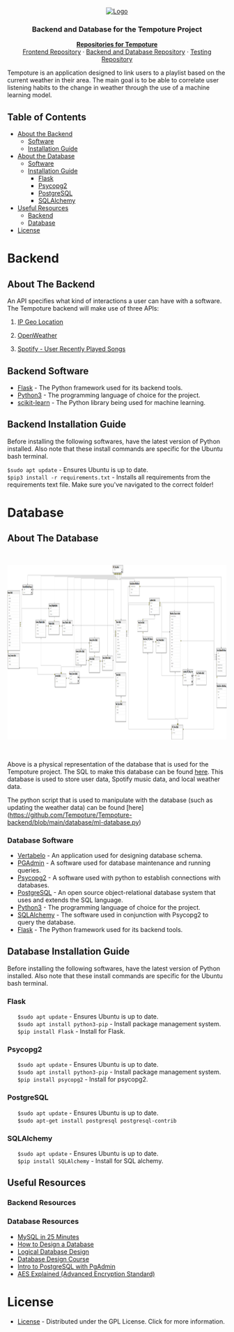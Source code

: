 <!--[![GPL License][license-shield]][license-url] -->

<br />
<p align="center">
  <a href="https://github.com/Tempoture/Tempoture-backend">
     <img src="https://cdn.discordapp.com/attachments/802184460031361024/813234383652651058/Tempo-Logo-text.png" alt="Logo" width="500" height="500">
  </a> 
   <h3 align="center">Backend and Database for the Tempoture Project</h3>

  <p align="center">
    <a href="https://github.com/Tempoture/"><strong>Repositories for Tempoture</strong></a>
    <br />
    <a href="https://github.com/Tempoture/Tempoture-frontend">Frontend Repository</a>
    ·
    <a href="https://github.com/Tempoture/Tempoture-backend">Backend and Database Repository</a>
    ·
    <a href="https://github.com/Tempoture/Tempoture-Data-Base">Testing Repository</a>
  </p>
</p>

Tempoture is an application designed to link users to a playlist based on the current weather in their area.
The main goal is to be able to correlate user listening habits to the change in weather through the use of a machine learning model.

<!-- TABLE OF CONTENTS -->
## Table of Contents

* [About the Backend](#About-The-Backend)
  * [Software](#Backend-Software)
  * [Installation Guide](#Backend-Installation-Guide)
* [About the Database](#About-The-Database)
  * [Software](#Database-Software)
  * [Installation Guide](#Database-Installation-Guide)
    * [Flask](#Flask)
    * [Psycopg2](#Psycopg2)
    * [PostgreSQL](#PostgreSQL)
    * [SQLAlchemy](#SQLAlchemy)
* [Useful Resources](#Useful-Resources)
  * [Backend](#Backend-Resources)
  * [Database](#Database-Resources)
* [License](#License)

# Backend
<!-- ABOUT THE Backend -->
## About The Backend
An API specifies what kind of interactions a user can have with a software. The Tempoture backend will make use of three APIs:

1. [IP Geo Location](https://ipgeolocation.io/ "IP Geo Location")

2. [OpenWeather](https://openweathermap.org/api " OpenWeather")

3. [Spotify - User Recently Played Songs](https://developer.spotify.com/documentation/web-api/reference/player/get-recently-played/ "Spotify - User Recently Played Songs")

## Backend Software
  * [Flask](https://flask.palletsprojects.com/en/1.1.x/) - The Python framework used for its backend tools.
  * [Python3](https://www.python.org/downloads/) - The programming language of choice for the project.
  * [scikit-learn](https://scikit-learn.org/stable/install.html) - The Python library being used for machine learning.  
## Backend Installation Guide
Before installing the following softwares, have the latest version of Python installed. Also note that these install commands are specific for the Ubuntu bash terminal. 
   
   `$sudo apt update` - Ensures Ubuntu is up to date.
   <br>`$pip3 install -r requirements.txt` - Installs all requirements from the requirements text file. Make sure you've navigated to the correct folder!
    
# Database
<!-- ABOUT THE Database -->
## About The Database

<br />
  <p align="center">
    <img src="https://github.com/Tempoture/Tempoture-backend/blob/main/Tempoture-MLDiagramV4.png?raw=true" alt="Database" width="800" height="400">
  </p>
<br />

Above is a physical representation of the database that is used for the Tempoture project. The SQL to make this database can be found [here](https://github.com/Tempoture/Tempoture-backend/main/database/DB.sql). This database is used to store user data, Spotify music data, and local weather data. 
  <!-- fill this in -->
The python script that is used to manipulate with the database (such as updating the weather data) can be found [here]
(https://github.com/Tempoture/Tempoture-backend/blob/main/database/ml-database.py)
  
  
<!-- Software -->
### Database Software  
  <!--turns into link-->
  * [Vertabelo](https://vertabelo.com/) - An application used for designing database schema.
  * [PGAdmin](https://www.pgadmin.org/) - A software used for database maintenance and running queries. 
  * [Psycopg2](https://pypi.org/project/psycopg2/) - A software used with python to establish connections with databases.  
  * [PostgreSQL](https://www.postgresql.org/) - An open source object-relational database system that uses and extends the SQL language.
  * [Python3](https://www.python.org/download/releases/3.0/) - The programming language of choice for the project. 
  * [SQLAlchemy](https://www.sqlalchemy.org/) - The software used in conjunction with Psycopg2 to query the database.
  * [Flask](https://flask.palletsprojects.com/en/1.1.x/) - The Python framework used for its backend tools.
<!-- Installation -->
## Database Installation Guide
Before installing the following softwares, have the latest version of Python installed. Also note that these install commands are specific for the Ubuntu bash terminal. 
  ### Flask
   &nbsp;&nbsp;&nbsp;&nbsp;&nbsp;&nbsp;`$sudo apt update` - Ensures Ubuntu is up to date.
   <br>&nbsp;&nbsp;&nbsp;&nbsp;&nbsp;&nbsp;`$sudo apt install python3-pip` - Install package management system.
   <br>&nbsp;&nbsp;&nbsp;&nbsp;&nbsp;&nbsp;`$pip install Flask` - Install for Flask.
    
  ### Psycopg2
   &nbsp;&nbsp;&nbsp;&nbsp;&nbsp;&nbsp;`$sudo apt update` - Ensures Ubuntu is up to date.
   <br>&nbsp;&nbsp;&nbsp;&nbsp;&nbsp;&nbsp;`$sudo apt install python3-pip` - Install package management system.
   <br>&nbsp;&nbsp;&nbsp;&nbsp;&nbsp;&nbsp;`$pip install psycopg2` - Install for psycopg2.
    
  ### PostgreSQL
  &nbsp;&nbsp;&nbsp;&nbsp;&nbsp;&nbsp;`$sudo apt update` - Ensures Ubuntu is up to date.
  <br>&nbsp;&nbsp;&nbsp;&nbsp;&nbsp;&nbsp;`$sudo apt-get install postgresql postgresql-contrib`<br>
  
  ### SQLAlchemy
  &nbsp;&nbsp;&nbsp;&nbsp;&nbsp;&nbsp;`$sudo apt update` - Ensures Ubuntu is up to date.
  <br>&nbsp;&nbsp;&nbsp;&nbsp;&nbsp;&nbsp;`$pip install SQLAlchemy` - Install for SQL alchemy.
  
<!-- Useful Resources -->
## Useful Resources
  ### Backend Resources
  
  ### Database Resources
  * [MySQL in 25 Minutes](https://www.youtube.com/watch?v=8kDs8QkFI2Y&list=PLB-7_zmcEzQyjWl5g8KBnd3dKRvmRlSYA&index=11)
  * [How to Design a Database](https://www.youtube.com/watch?v=cepspxPAUTA&list=PLB-7_zmcEzQyjWl5g8KBnd3dKRvmRlSYA&index=1)
  * [Logical Database Design](https://www.youtube.com/watch?v=ZBgXb66Ckz0&list=PLB-7_zmcEzQyjWl5g8KBnd3dKRvmRlSYA&index=15)
  * [Database Design Course](https://www.youtube.com/watch?v=ztHopE5Wnpc)
  * [Intro to PostgreSQL with PgAdmin](https://www.youtube.com/watch?v=Dd2ej-QKrWY)
  * [AES Explained (Advanced Encryption Standard)](https://www.youtube.com/watch?v=O4xNJsjtN6E)
  
<!-- License -->
# License
  * [License](https://github.com/Tempoture/Tempoture-backend/blob/main/LICENSE) - Distributed under the GPL License. Click for more information.
<!-- links -->
[license-shield]: https://cdn.discordapp.com/attachments/750506956539822120/771468904899543090/gpl_license.PNG
[license-url]: https://github.com/Tempoture/Tempoture-Data-Base/blob/main/LICENSE

